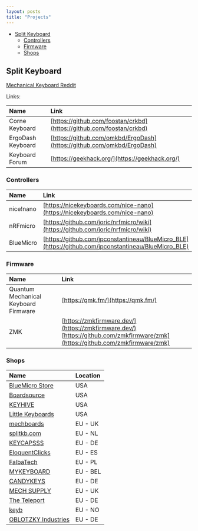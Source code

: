 ```yaml
---
layout: posts
title: "Projects"
---
```


- [Split Keyboard](#split-keyboard)
  - [Controllers](#controllers)
  - [Firmware](#firmware)
  - [Shops](#shops)

## Split Keyboard   

[Mechanical Keyboard Reddit](https://www.reddit.com/r/mechmarket/)

Links:

| Name              | Link                                                                   |
| :---------------- | :--------------------------------------------------------------------- |
| Corne Keyboard    | [https://github.com/foostan/crkbd](https://github.com/foostan/crkbd)   |
| ErgoDash Keyboard | [https://github.com/omkbd/ErgoDash](https://github.com/omkbd/ErgoDash) |
| Keyboard Forum    | [https://geekhack.org/](https://geekhack.org/)                         |

### Controllers

| Name      | Link                                                                                                 |
| :-------- | :--------------------------------------------------------------------------------------------------- |
| nice!nano | [https://nicekeyboards.com/nice-nano](https://nicekeyboards.com/nice-nano)                           |
| nRFmicro  | [https://github.com/joric/nrfmicro/wiki](https://github.com/joric/nrfmicro/wiki)                     |
| BlueMicro | [https://github.com/jpconstantineau/BlueMicro_BLE](https://github.com/jpconstantineau/BlueMicro_BLE) |

### Firmware

| Name                                 | Link                                                                                                                             |
| :----------------------------------- | :------------------------------------------------------------------------------------------------------------------------------- |
| Quantum Mechanical Keyboard Firmware | [https://qmk.fm/](https://qmk.fm/)                                                                                               |
| ZMK                                  | [https://zmkfirmware.dev/](https://zmkfirmware.dev/)<br>[https://github.com/zmkfirmware/zmk](https://github.com/zmkfirmware/zmk) |

### Shops

| Name                                                 | Location |
| :--------------------------------------------------- | :------- |
| [BlueMicro Store](https://store.jpconstantineau.com) | USA      |
| [Boardsource](https://boardsource.xyz)               | USA      |
| [KEYHIVE](https://keyhive.xyz)                       | USA      |
| [Little Keyboards](https://www.littlekeyboards.com)  | USA      |
| [mechboards](https://mechboards.co.uk)               | EU - UK  |
| [splitkb.com](https://splitkb.com)                   | EU - NL  |
| [KEYCAPSSS](https://keycapsss.com/)                  | EU - DE  |
| [EloquentClicks](https://www.eloquentclicks.com/)    | EU - ES  |
| [FalbaTech](https://falba.tech/)                     | EU - PL  |
| [MYKEYBOARD](https://mykeyboard.eu/)                 | EU - BEL |
| [CANDYKEYS](https://www.candykeys.com/)              | EU - DE  |
| [MECH SUPPLY](http://www.mechsupply.co.uk/)          | EU - UK  |
| [The Teleport](https://www.theteleport.de/)          | EU - DE  |
| [keyb](https://keyb.no/)                             | EU - NO  |
| [OBLOTZKY Industries](https://oblotzky.industries/)  | EU - DE  |
